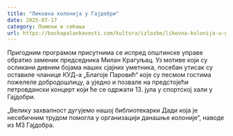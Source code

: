 ```yaml
---
title: "Ликовна колонија у Гајдобри"
date: 2025-07-17
category: Помени и сећања
url: https://backapalankavesti.com/kultura/izlozbe/likovna-kolonija-u-gajdobri/
---
```


Пригодним програмом присутнима се испред општинске управе обратио заменик председника Милан Крагуљац. Уз мотиве који су осликани дивним бојама наших сјајних уметника, посебан утисак су оставиле чланице КУД-а „Благоје Паровић“ које су песмом гостима пожелеле добродошлицу, а уједно и позвале на предстојећи петровдански концерт који ће се одржати 13. јула у спортској хали у Гајдобри.

„Велику захвалност дугујемо нашој библиотекарки Дади која је несебичним трудом помогла у организацији данашње колоније“, наводе из МЗ Гајдобра.
